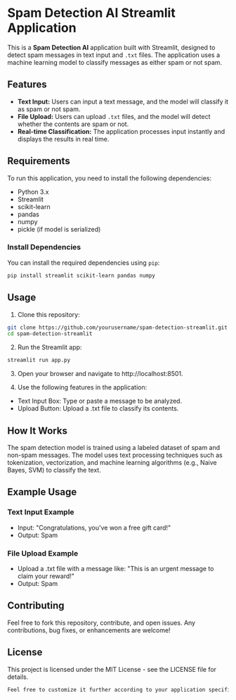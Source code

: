 # Spam Detection AI Streamlit Application

This is a **Spam Detection AI** application built with Streamlit, designed to detect spam messages in text input and `.txt` files. The application uses a machine learning model to classify messages as either spam or not spam.

## Features

- **Text Input:** Users can input a text message, and the model will classify it as spam or not spam.
- **File Upload:** Users can upload `.txt` files, and the model will detect whether the contents are spam or not.
- **Real-time Classification:** The application processes input instantly and displays the results in real time.

## Requirements

To run this application, you need to install the following dependencies:

- Python 3.x
- Streamlit
- scikit-learn
- pandas
- numpy
- pickle (if model is serialized)

### Install Dependencies

You can install the required dependencies using `pip`:

```bash
pip install streamlit scikit-learn pandas numpy
```

## Usage

1. Clone this repository:
```bash
git clone https://github.com/yourusername/spam-detection-streamlit.git
cd spam-detection-streamlit
```

2. Run the Streamlit app:
```bash
streamlit run app.py
```

3. Open your browser and navigate to http://localhost:8501.

4. Use the following features in the application:
- Text Input Box: Type or paste a message to be analyzed.
- Upload Button: Upload a .txt file to classify its contents.

## How It Works

The spam detection model is trained using a labeled dataset of spam and non-spam messages. The model uses text processing techniques such as tokenization, vectorization, and machine learning algorithms (e.g., Naive Bayes, SVM) to classify the text.

## Example Usage

### Text Input Example
- Input: "Congratulations, you've won a free gift card!"
- Output: Spam

### File Upload Example
- Upload a .txt file with a message like: "This is an urgent message to claim your reward!"
- Output: Spam

## Contributing
Feel free to fork this repository, contribute, and open issues. Any contributions, bug fixes, or enhancements are welcome!

## License
This project is licensed under the MIT License - see the LICENSE file for details.
```bash
Feel free to customize it further according to your application specifics!
```